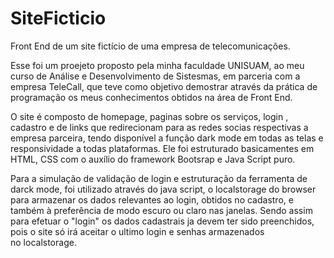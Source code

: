 # SiteFicticio
Front End de um site fictício de uma empresa de telecomunicações.

Esse foi um proejeto proposto pela minha faculdade UNISUAM, ao meu curso de Análise e Desenvolvimento de Sistesmas, em parceria com a empresa TeleCall, que teve como objetivo demostrar através da prática de programação os meus conhecimentos obtidos na área de Front End.

O site é composto de homepage, paginas sobre os serviços, login , cadastro e de links que redirecionam para as redes socias respectivas a empresa parceira, tendo disponível a função dark mode em todas as telas e responsividade a todas plataformas. Ele foi estruturado basicamentes em HTML, CSS com o auxílio do framework Bootsrap e Java Script puro.

Para a simulação de validação de login e estruturação da ferramenta de darck mode, foi utilizado através do java script, o localstorage do browser para armazenar os dados relevantes ao login, obtidos no cadastro, e também à preferência de modo escuro ou claro nas janelas. Sendo assim para efetuar o "login" os dados cadastrais ja devem ter sido preenchidos, pois o site só irá aceitar o ultimo login e senhas armazenados no localstorage.
